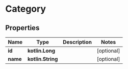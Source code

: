 # Category

## Properties

 Name     | Type              | Description | Notes      
----------|-------------------|-------------|------------
 **id**   | **kotlin.Long**   |             | [optional] 
 **name** | **kotlin.String** |             | [optional] 



